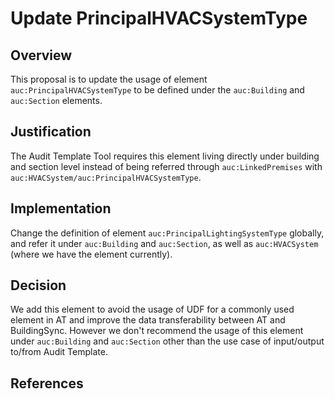 # Update PrincipalHVACSystemType

## Overview

This proposal is to update the usage of element `auc:PrincipalHVACSystemType` to be defined under the `auc:Building` and `auc:Section` elements.

## Justification

The Audit Template Tool requires this element living directly under building and section level instead of being referred through `auc:LinkedPremises` with `auc:HVACSystem/auc:PrincipalHVACSystemType`.

## Implementation

Change the definition of element `auc:PrincipalLightingSystemType` globally, and refer it under `auc:Building` and `auc:Section`, as well as `auc:HVACSystem` (where we have the element currently).

## Decision

We add this element to avoid the usage of UDF for a commonly used element in AT and improve the data transferability between AT and BuildingSync. However we don't recommend the usage of this element under `auc:Building` and `auc:Section` other than the use case of input/output to/from Audit Template.

## References
